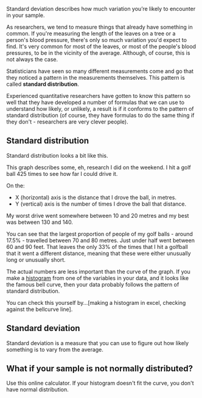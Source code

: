 Standard deviation describes how much variation you’re likely to encounter in your sample.

As researchers, we tend to measure things that already have something in common.  If you're measuring the length of the leaves on a tree or a person's blood pressure, there's only so much variation you'd expect to find.  It's very common for most of the leaves, or most of the people's blood pressures, to be in the vicinity of the average.  Although, of course, this is not always the case.

Statisticians have seen so many different measurements come and go that they noticed a pattern in the measurements themselves.  This pattern is called __standard distribution__.

Experienced quantitative researchers have gotten to know this pattern so well that they have developed a number of formulas that we can use to understand how likely, or unlikely, a result is if it conforms to the pattern of standard distribution (of course, they have formulas to do the same thing if they don't - researchers are very clever people).


## Standard distribution

Standard distribution looks a bit like this. 

This graph describes some, eh, research I did on the weekend.  I hit a golf ball 425 times to see how far I could drive it.

On the:

* X (horizontal) axis is the distance that I drove the ball, in metres.
* Y (vertical) axis is the number of times I drove the ball that distance.

My worst drive went somewhere between 10 and 20 metres and my best was between 130 and 140.


You can see that the largest proportion of people of my golf balls - around 17.5% - travelled between 70 and 80 metres.  Just under half went between 60 and 90 feet.  That leaves the only 33% of the times that I hit a golfball that it went a different distance, meaning that these were either unusually long or unusually short.

The actual numbers are less important than the curve of the graph.  If you make a [histogram](https://en.wikipedia.org/wiki/Histogram) from one of the variables in your data, and it looks like the famous bell curve, then your data probably follows the pattern of standard distribution.

You can check this yourself by...[making a histogram in excel, checking against the bellcurve line]. 




## Standard deviation

Standard deviation is a measure that you can use to figure out how likely something is to vary from the average.

## What if your sample is not normally distributed?
Use this online calculator.  If your histogram doesn't fit the curve, you don't have normal distribution.
